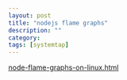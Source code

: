 ```yaml
---
layout: post
title: "nodejs flame graphs"
description: ""
category: 
tags: [systemtap]
---
```




[node-flame-graphs-on-linux.html](http://www.brendangregg.com/blog/2014-09-17/node-flame-graphs-on-linux.html)

